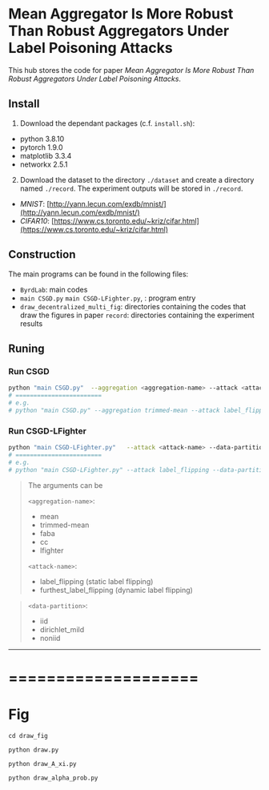 # Mean Aggregator Is More Robust Than Robust Aggregators Under Label Poisoning Attacks
This hub stores the code for paper *Mean Aggregator Is More Robust Than Robust Aggregators Under Label Poisoning Attacks*.

## Install
1. Download the dependant packages (c.f. `install.sh`):
- python 3.8.10
- pytorch 1.9.0
- matplotlib 3.3.4
- networkx 2.5.1

2. Download the dataset to the directory `./dataset` and create a directory named `./record`. The experiment outputs will be stored in `./record`.

- *MNIST*: [http://yann.lecun.com/exdb/mnist/](http://yann.lecun.com/exdb/mnist/)
- *CIFAR10*: [https://www.cs.toronto.edu/~kriz/cifar.html](https://www.cs.toronto.edu/~kriz/cifar.html)

## Construction
The main programs can be found in the following files:
- `ByrdLab`: main codes
- `main CSGD.py` `main CSGD-LFighter.py`, : program entry
-  `draw_decentralized_multi_fig`: directories containing the codes that draw the figures in paper
`record`: directories containing the experiment results


## Runing
### Run CSGD
```bash
python "main CSGD.py"  --aggregation <aggregation-name> --attack <attack-name> --data-partition <data-partition>
# ========================
# e.g.
# python "main CSGD.py" --aggregation trimmed-mean --attack label_flipping --data-partition noniid
```

### Run CSGD-LFighter
```bash
python "main CSGD-LFighter.py"   --attack <attack-name> --data-partition <data-partition>
# ========================
# e.g.
# python "main CSGD-LFighter.py" --attack label_flipping --data-partition noniid
```

> The arguments can be
>
>
> `<aggregation-name>`: 
> - mean
> - trimmed-mean
> - faba
> - cc
> - lfighter
>
> `<attack-name>`: 
> - label_flipping (static label flipping)
> - furthest_label_flipping (dynamic label flipping)

>
> `<data-partition>`: 
> - iid
> - dirichlet_mild
> - noniid

---


# ====================
# Fig
```
cd draw_fig

python draw.py 

python draw_A_xi.py

python draw_alpha_prob.py
```
